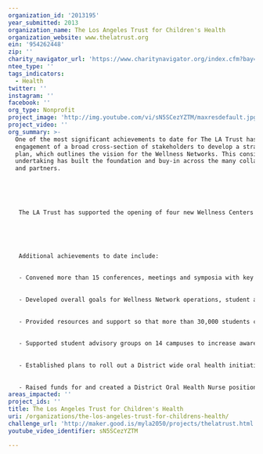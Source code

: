 ```yaml
---
organization_id: '2013195'
year_submitted: 2013
organization_name: The Los Angeles Trust for Children's Health
organization_website: www.thelatrust.org
ein: '954262448'
zip: ''
charity_navigator_url: 'https://www.charitynavigator.org/index.cfm?bay=search.profile&ein=954262448'
ntee_type: ''
tags_indicators:
  - Health
twitter: ''
instagram: ''
facebook: ''
org_type: Nonprofit
project_image: 'http://img.youtube.com/vi/sN5SCezYZTM/maxresdefault.jpg'
project_video: ''
org_summary: >-
  One of the most significant achievements to date for The LA Trust has been the
  engagement of a broad cross-section of stakeholders to develop a strategic
  plan, which outlines the vision for the Wellness Networks. This considerable
  undertaking has built the foundation and buy-in across the many collaborators
  and partners.
   
   
   
   
   
   The LA Trust has supported the opening of four new Wellness Centers on high school campuses within the school district. An additional eight Wellness Centers are currently under development and will be open by June 2013.
   
   
    
   
   
   Additional achievements to date include:
   
   
   - Convened more than 15 conferences, meetings and symposia with key stakeholders to build community buy-in and support of the Wellness Centers
   
   
   - Developed overall goals for Wellness Network operations, student and community engagement practices that have consensus among the schools and providers at 14 sites
   
   
   - Provided resources and support so that more than 30,000 students could receive needed immunizations
   
   
   - Supported student advisory groups on 14 campuses to increase awareness of and support for important health and mental health issues 
   
   
   - Established plans to roll out a District wide oral health initiative for students in K-3rd grade
   
   
   - Raised funds for and created a District Oral Health Nurse position
areas_impacted: ''
project_ids: ''
title: The Los Angeles Trust for Children's Health
uri: /organizations/the-los-angeles-trust-for-childrens-health/
challenge_url: 'http://maker.good.is/myla2050/projects/thelatrust.html'
youtube_video_identifier: sN5SCezYZTM

---
```

